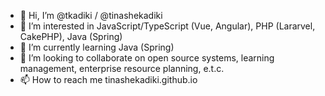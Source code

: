 - 👋 Hi, I’m @tkadiki / @tinashekadiki
- 👀 I’m interested in JavaScript/TypeScript (Vue, Angular), PHP (Lararvel, CakePHP), Java (Spring) 
- 🌱 I’m currently learning Java (Spring)
- 💞️ I’m looking to collaborate on open source systems, learning management, enterprise resource planning, e.t.c.
- 📫 How to reach me tinashekadiki.github.io

<!---
tkadiki/tkadiki is a ✨ special ✨ repository because its `README.md` (this file) appears on your GitHub profile.
You can click the Preview link to take a look at your changes.
--->
